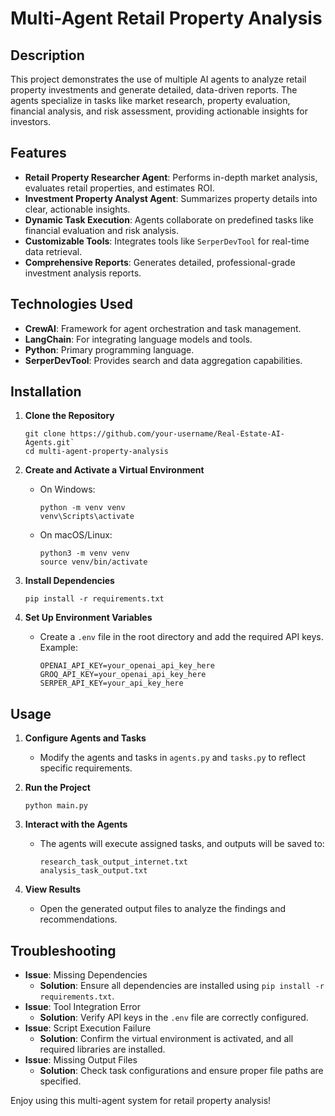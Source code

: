 # Multi-Agent Retail Property Analysis

## Description
This project demonstrates the use of multiple AI agents to analyze retail property investments and generate detailed, data-driven reports. The agents specialize in tasks like market research, property evaluation, financial analysis, and risk assessment, providing actionable insights for investors.

## Features
- **Retail Property Researcher Agent**: Performs in-depth market analysis, evaluates retail properties, and estimates ROI.
- **Investment Property Analyst Agent**: Summarizes property details into clear, actionable insights.
- **Dynamic Task Execution**: Agents collaborate on predefined tasks like financial evaluation and risk analysis.
- **Customizable Tools**: Integrates tools like `SerperDevTool` for real-time data retrieval.
- **Comprehensive Reports**: Generates detailed, professional-grade investment analysis reports.

## Technologies Used
- **CrewAI**: Framework for agent orchestration and task management.
- **LangChain**: For integrating language models and tools.
- **Python**: Primary programming language.
- **SerperDevTool**: Provides search and data aggregation capabilities.

## Installation
1. **Clone the Repository**  
     ```
     git clone https://github.com/your-username/Real-Estate-AI-Agents.git`  
     cd multi-agent-property-analysis
     ```
2. **Create and Activate a Virtual Environment**  
   - On Windows:  
     ```
     python -m venv venv
     venv\Scripts\activate
     ```
   - On macOS/Linux:  
     ```
     python3 -m venv venv
     source venv/bin/activate
     ```
3. **Install Dependencies**  
     ```
     pip install -r requirements.txt
     ```

5. **Set Up Environment Variables**  
   - Create a `.env` file in the root directory and add the required API keys. Example:
     ```
     OPENAI_API_KEY=your_openai_api_key_here
     GROQ_API_KEY=your_openai_api_key_here
     SERPER_API_KEY=your_api_key_here
     ```

## Usage
1. **Configure Agents and Tasks**  
   - Modify the agents and tasks in `agents.py` and `tasks.py` to reflect specific requirements.

2. **Run the Project**  
   ```
   python main.py
   ```

4. **Interact with the Agents**  
   - The agents will execute assigned tasks, and outputs will be saved to:
     ```
     research_task_output_internet.txt
     analysis_task_output.txt
     ```

5. **View Results**  
   - Open the generated output files to analyze the findings and recommendations.

## Troubleshooting
- **Issue**: Missing Dependencies  
  - **Solution**: Ensure all dependencies are installed using `pip install -r requirements.txt`.
- **Issue**: Tool Integration Error  
  - **Solution**: Verify API keys in the `.env` file are correctly configured.
- **Issue**: Script Execution Failure  
  - **Solution**: Confirm the virtual environment is activated, and all required libraries are installed.
- **Issue**: Missing Output Files  
  - **Solution**: Check task configurations and ensure proper file paths are specified.

Enjoy using this multi-agent system for retail property analysis!
